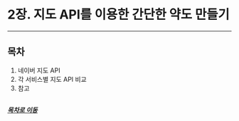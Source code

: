 2장. 지도 API를 이용한 간단한 약도 만들기
=====

- - -
## 목차
1. 네이버 지도 API
2. 각 서비스별 지도 API 비교
3. 참고

##


##### [목차로 이동](#목차)